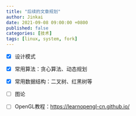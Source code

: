 ```yaml
---
title: "后续的文章规划"
author: Jinkai
date: 2021-09-08 09:00:00 +0800
published: false
categories: [技术]
tags: [linux, system, fork]
---
```


- [x] 设计模式
- [x] 常用算法：贪心算法、动态规划
- [x] 常用数据结构：二叉树、红黑树等
- [ ] 图论
- [ ] OpenGL教程：<https://learnopengl-cn.github.io/>

